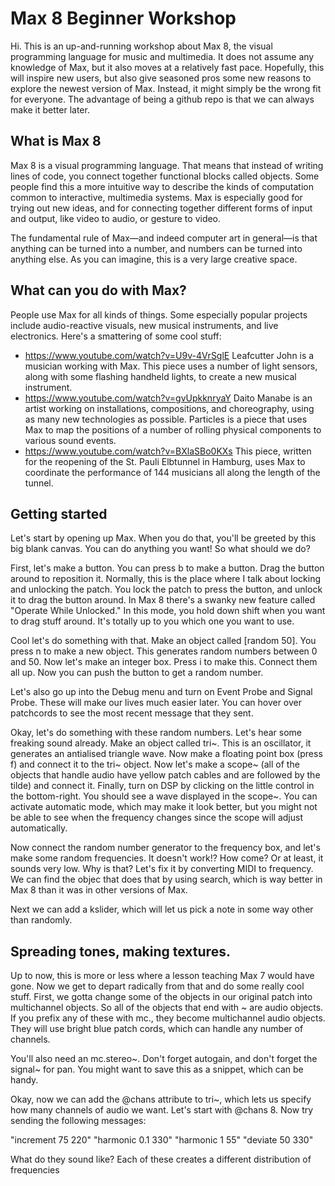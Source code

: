 # Max 8 Beginner Workshop

Hi. This is an up-and-running workshop about Max 8, the visual programming language for music and multimedia. It does not assume any knowledge of Max, but it also moves at a relatively fast pace. Hopefully, this will inspire new users, but also give seasoned pros some new reasons to explore the newest version of Max. Instead, it might simply be the wrong fit for everyone. The advantage of being a github repo is that we can always make it better later.

## What is Max 8

Max 8 is a visual programming language. That means that instead of writing lines of code, you connect together functional blocks called objects. Some people find this a more intuitive way to describe the kinds of computation common to interactive, multimedia systems. Max is especially good for trying out new ideas, and for connecting together different forms of input and output, like video to audio, or gesture to video.

The fundamental rule of Max—and indeed computer art in general—is that anything can be turned into a number, and numbers can be turned into anything else. As you can imagine, this is a very large creative space.

## What can you do with Max?

People use Max for all kinds of things. Some especially popular projects include audio-reactive visuals, new musical instruments, and live electronics. Here's a smattering of some cool stuff:

- https://www.youtube.com/watch?v=U9v-4VrSglE Leafcutter John is a musician working with Max. This piece uses a number of light sensors, along with some flashing handheld lights, to create a new musical instrument.
- https://www.youtube.com/watch?v=gvUpkknryaY Daito Manabe is an artist working on installations, compositions, and choreography, using as many new technologies as possible. Particles is a piece that uses Max to map the positions of a number of rolling physical components to various sound events.
- https://www.youtube.com/watch?v=BXlaSBo0KXs This piece, written for the reopening of the St. Pauli Elbtunnel in Hamburg, uses Max to coordinate the performance of 144 musicians all along the length of the tunnel.

## Getting started

Let's start by opening up Max. When you do that, you'll be greeted by this big blank canvas. You can do anything you want! So what should we do?

First, let's make a button. You can press b to make a button. Drag the button around to reposition it. Normally, this is the place where I talk about locking and unlocking the patch. You lock the patch to press the button, and unlock it to drag the button around. In Max 8 there's a swanky new feature called "Operate While Unlocked." In this mode, you hold down shift when you want to drag stuff around. It's totally up to you which one you want to use. 

Cool let's do something with that. Make an object called [random 50]. You press n to make a new object. This generates random numbers between 0 and 50. Now let's make an integer box. Press i to make this. Connect them all up. Now you can push the button to get a random number.

Let's also go up into the Debug menu and turn on Event Probe and Signal Probe. These will make our lives much easier later. You can hover over patchcords to see the most recent message that they sent.

Okay, let's do something with these random numbers. Let's hear some freaking sound already. Make an object called tri~. This is an oscillator, it generates an antialised triangle wave. Now make a floating point box (press f) and connect it to the tri~ object. Now let's make a scope~ (all of the objects that handle audio have yellow patch cables and are followed by the tilde) and connect it. Finally, turn on DSP by clicking on the little control in the bottom-right. You should see a wave displayed in the scope~. You can activate automatic mode, which may make it look better, but you might not be able to see when the frequency changes since the scope will adjust automatically.

Now connect the random number generator to the frequency box, and let's make some random frequencies. It doesn't work!? How come? Or at least, it sounds very low. Why is that? Let's fix it by converting MIDI to frequency. We can find the objec that does that by using search, which is way better in Max 8 than it was in other versions of Max.

Next we can add a kslider, which will let us pick a note in some way other than randomly.

## Spreading tones, making textures.

Up to now, this is more or less where a lesson teaching Max 7 would have gone. Now we get to depart radically from that and do some really cool stuff. First, we gotta change some of the objects in our original patch into multichannel objects. So all of the objects that end with ~ are audio objects. If you prefix any of these with mc., they become multichannel audio objects. They will use bright blue patch cords, which can handle any number of channels.

You'll also need an mc.stereo~. Don't forget autogain, and don't forget the signal~ for pan. You might want to save this as a snippet, which can be handy.

Okay, now we can add the @chans attribute to tri~, which lets us specify how many channels of audio we want. Let's start with @chans 8. Now try sending the following messages:

"increment 75 220"
"harmonic 0.1 330"
"harmonic 1 55"
"deviate 50 330"

What do they sound like? Each of these creates a different distribution of frequencies 